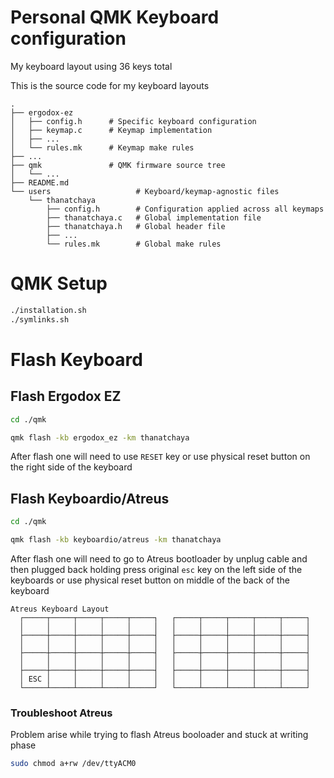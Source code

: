 # Personal QMK Keyboard configuration

My keyboard layout using 36 keys total

This is the source code for my keyboard layouts

```
.
├── ergodox-ez
│   ├── config.h      # Specific keyboard configuration
│   ├── keymap.c      # Keymap implementation
│   ├── ...
│   └── rules.mk      # Keymap make rules
├── ...
├── qmk               # QMK firmware source tree
│   └── ...
├── README.md
└── users                   # Keyboard/keymap-agnostic files
    └── thanatchaya
        ├── config.h        # Configuration applied across all keymaps
        ├── thanatchaya.c   # Global implementation file
        ├── thanatchaya.h   # Global header file
        ├── ...
        └── rules.mk        # Global make rules
```

# QMK Setup

```bash
./installation.sh
./symlinks.sh
```

# Flash Keyboard

## Flash Ergodox EZ

```bash
cd ./qmk

qmk flash -kb ergodox_ez -km thanatchaya
```
After flash one will need to use `RESET` key or use physical reset button
on the right side of the keyboard

## Flash Keyboardio/Atreus

```bash
cd ./qmk

qmk flash -kb keyboardio/atreus -km thanatchaya
```

After flash one will need to go to Atreus bootloader by unplug cable and then
plugged back holding press original `esc` key on the left side of the keyboards
or use physical reset button on middle of the back of the keyboard

```
Atreus Keyboard Layout
  ┌─────┬─────┬─────┬─────┬─────┐   ┌─────┬─────┬─────┬─────┬─────┐
  │     │     │     │     │     │   │     │     │     │     │     │
  ├─────┼─────┼─────┼─────┼─────┤   ├─────┼─────┼─────┼─────┼─────┤
  │     │     │     │     │     │   │     │     │     │     │     │
  ├─────┼─────┼─────┼─────┼─────┤   ├─────┼─────┼─────┼─────┼─────┤
  │     │     │     │     │     │   │     │     │     │     │     │
  ├─────┼─────┼─────┼─────┼─────┤   ├─────┼─────┼─────┼─────┼─────┤
  │ ESC │     │     │     │     │   │     │     │     │     │     │
  └─────┴─────┴─────┴─────┴─────┘   └─────┴─────┴─────┴─────┴─────┘
```

### Troubleshoot Atreus

Problem arise while trying to flash Atreus booloader and stuck at writing phase

```bash
sudo chmod a+rw /dev/ttyACM0
```

